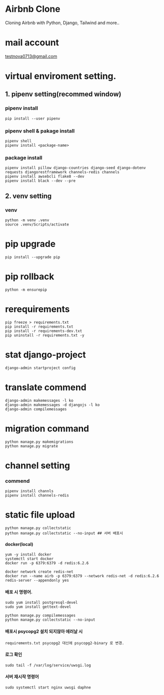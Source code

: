 # Airbnb Clone
Cloning Airbnb with Python, Django, Tailwind and more..


# mail account
testnova0713@gmail.com


# virtual enviroment setting.

## 1. pipenv setting(recommed window)

### pipenv install
```
pip install --user pipenv
```

### pipenv shell & pakage install
```
pipenv shell
pipenv install <package-name>
```


### package install
```
pipenv install pillow django-countries django-seed django-dotenv requests djangorestframework channels-redis channels
pipenv install awsebcli flake8 --dev
pipenv install black --dev --pre
```
  

  
## 2. venv setting
### venv 
```
python -m venv .venv
source .venv/Scripts/activate
```
  

# pip upgrade
```
pip install --upgrade pip
```
  

# pip rollback
```
python -m ensurepip
```
  

# rerequirements 
```
pip freeze > requirements.txt
pip install -r requirements.txt
pip install -r requirements-dev.txt
pip uninstall -r requirements.txt -y
```

# stat django-project
```
django-admin startproject config
```

# translate commend
```
django-admin makemessages -l ko
django-admin makemessages -d djangojs -l ko
django-admin compilemessages
```

# migration command
```
python manage.py makemigrations
python manage.py migrate
```

# channel setting
### commend
```
pipenv install channls
pipenv install channels-redis
```

# static file upload
```
python manage.py collectstatic
python manage.py collectstatic --no-input ## 서버 배포시
```

#### docker(local)
```
yum -y install docker 
systemctl start docker
docker run -p 6379:6379 -d redis:6.2.6

docker network create redis-net
docker run --name airb -p 6379:6379 --network redis-net -d redis:6.2.6 redis-server --appendonly yes
```


#### 배포 시 명령어.
```
sudo yum install postgresql-devel
sudo yum install gettext-devel

python manage.py compilemessages
python manage.py collectstatic --no-input
```

#### 배포시 psycopg2 설치 되지않아 에러날 시
```
requirements.txt psycopg2 대신에 psycopg2-binary 로 변경.
```

#### 로그 확인
```
sudo tail -f /var/log/service/uwsgi.log
```

#### 서버 재시작 명령어
```
sudo systemctl start nginx uwsgi daphne 
```